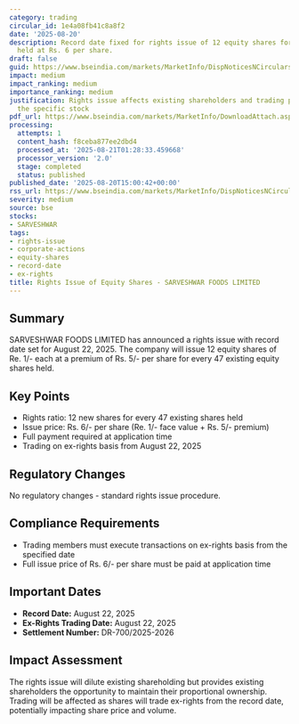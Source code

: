 ```yaml
---
category: trading
circular_id: 1e4a08fb41c8a8f2
date: '2025-08-20'
description: Record date fixed for rights issue of 12 equity shares for every 47 shares
  held at Rs. 6 per share.
draft: false
guid: https://www.bseindia.com/markets/MarketInfo/DispNoticesNCirculars.aspx?Noticeid={C0F10EAF-982A-4062-B563-A90CD859A727}&noticeno=20250820-52&dt=08/20/2025&icount=52&totcount=60&flag=0
impact: medium
impact_ranking: medium
importance_ranking: medium
justification: Rights issue affects existing shareholders and trading patterns for
  the specific stock
pdf_url: https://www.bseindia.com/markets/MarketInfo/DownloadAttach.aspx?id=20250820-52&attachedId=
processing:
  attempts: 1
  content_hash: f8ceba877ee2dbd4
  processed_at: '2025-08-21T01:28:33.459668'
  processor_version: '2.0'
  stage: completed
  status: published
published_date: '2025-08-20T15:00:42+00:00'
rss_url: https://www.bseindia.com/markets/MarketInfo/DispNoticesNCirculars.aspx?Noticeid={C0F10EAF-982A-4062-B563-A90CD859A727}&noticeno=20250820-52&dt=08/20/2025&icount=52&totcount=60&flag=0
severity: medium
source: bse
stocks:
- SARVESHWAR
tags:
- rights-issue
- corporate-actions
- equity-shares
- record-date
- ex-rights
title: Rights Issue of Equity Shares - SARVESHWAR FOODS LIMITED
---
```


## Summary

SARVESHWAR FOODS LIMITED has announced a rights issue with record date set for August 22, 2025. The company will issue 12 equity shares of Re. 1/- each at a premium of Rs. 5/- per share for every 47 existing equity shares held.

## Key Points

- Rights ratio: 12 new shares for every 47 existing shares held
- Issue price: Rs. 6/- per share (Re. 1/- face value + Rs. 5/- premium)
- Full payment required at application time
- Trading on ex-rights basis from August 22, 2025

## Regulatory Changes

No regulatory changes - standard rights issue procedure.

## Compliance Requirements

- Trading members must execute transactions on ex-rights basis from the specified date
- Full issue price of Rs. 6/- per share must be paid at application time

## Important Dates

- **Record Date:** August 22, 2025
- **Ex-Rights Trading Date:** August 22, 2025
- **Settlement Number:** DR-700/2025-2026

## Impact Assessment

The rights issue will dilute existing shareholding but provides existing shareholders the opportunity to maintain their proportional ownership. Trading will be affected as shares will trade ex-rights from the record date, potentially impacting share price and volume.